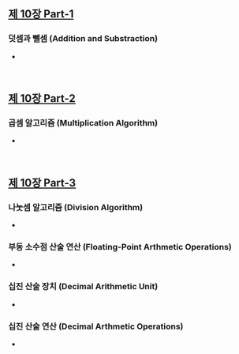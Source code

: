 ## [제 10장 Part-1](https://www.youtube.com/watch?v=V1I1qutMynI&list=PLc8fQ-m7b1hCHTT7VH2oo0Ng7Et096dYc&index=24)

### 덧셈과 뺄셈 (Addition and Substraction)

- 

&nbsp;

## [제 10장 Part-2](https://www.youtube.com/watch?v=htDtcZDz5zQ&list=PLc8fQ-m7b1hCHTT7VH2oo0Ng7Et096dYc&index=25)

### 곱셈 알고리즘 (Multiplication Algorithm)

- 

&nbsp;

## [제 10장 Part-3](https://www.youtube.com/watch?v=xejnOQQhgC8&list=PLc8fQ-m7b1hCHTT7VH2oo0Ng7Et096dYc&index=26)

### 나눗셈 알고리즘 (Division Algorithm)

- 

### 부동 소수점 산술 연산 (Floating-Point Arthmetic Operations)

- 

### 십진 산술 장치 (Decimal Arithmetic Unit)

- 

### 십진 산술 연산 (Decimal Arthmetic Operations)

-
